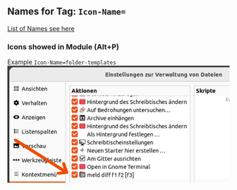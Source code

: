 ## Names for Tag: ``Icon-Name=``

[List of Names see here](
https://github.com/linuxmint/nemo/blob/master/libnemo-private/nemo-icon-names.h)


### Icons showed in Module (Alt+P)
Example ``Icon-Name=folder-templates``
![Module](../img/icon-name.png)